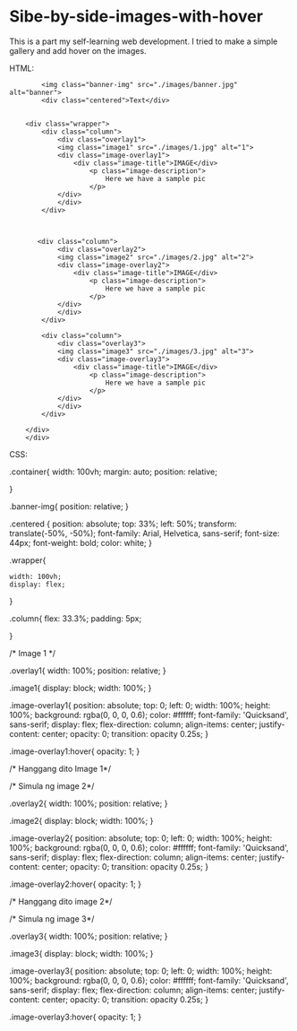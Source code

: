 # Sibe-by-side-images-with-hover
This is a part my self-learning web development. I tried to make a simple gallery and add hover on the images.


HTML:


<!DOCTYPE html>
<html lang="en">
<head>
    <meta charset="UTF-8">
    <meta http-equiv="X-UA-Compatible" content="IE=edge">
    <meta name="viewport" content="width=device-width, initial-scale=1.0">
    <title>Document</title>
    <link rel="stylesheet" href="./css/style.css">
</head>
<body>
        <div class="container">

            <img class="banner-img" src="./images/banner.jpg" alt="banner">
            <div class="centered">Text</div>

     
        <div class="wrapper">
            <div class="column">
                <div class="overlay1">
                <img class="image1" src="./images/1.jpg" alt="1">
                <div class="image-overlay1">
                    <div class="image-title">IMAGE</div>
                        <p class="image-description">
                            Here we have a sample pic
                        </p>
                </div>
                </div>
            </div>



           <div class="column">
                <div class="overlay2">
                <img class="image2" src="./images/2.jpg" alt="2">
                <div class="image-overlay2">
                    <div class="image-title">IMAGE</div>
                        <p class="image-description">
                            Here we have a sample pic
                        </p>
                </div>
                </div>
            </div>

            <div class="column">
                <div class="overlay3">
                <img class="image3" src="./images/3.jpg" alt="3">
                <div class="image-overlay3">
                    <div class="image-title">IMAGE</div>
                        <p class="image-description">
                            Here we have a sample pic
                        </p>
                </div>
                </div>
            </div>

        </div>
        </div>

</body>
</html>




CSS:


.container{
    width: 100vh;
    margin: auto;
    position: relative;
    
}

.banner-img{
    position: relative;
}

.centered {
    position: absolute;
    top: 33%;
    left: 50%;
    transform: translate(-50%, -50%);
    font-family: Arial, Helvetica, sans-serif;
    font-size: 44px;
    font-weight: bold;
    color: white;
  }

.wrapper{

    width: 100vh;
    display: flex;
}

.column{
    flex: 33.3%;
    padding: 5px;

}

/* Image 1 */

.overlay1{
    width: 100%;
    position: relative;
}

.image1{
    display: block;
    width: 100%;
}

.image-overlay1{
    position: absolute;
    top: 0;
    left: 0;
    width: 100%;
    height: 100%;
    background: rgba(0, 0, 0, 0.6);
    color: #ffffff;
    font-family: 'Quicksand', sans-serif;
    display: flex;
    flex-direction: column;
    align-items: center;
    justify-content: center;
    opacity: 0;
    transition: opacity 0.25s;
}

.image-overlay1:hover{
    opacity: 1;
}

/* Hanggang dito Image 1*/

/* Simula ng image 2*/

.overlay2{
    width: 100%;
    position: relative;
}

.image2{
    display: block;
    width: 100%;
}

.image-overlay2{
    position: absolute;
    top: 0;
    left: 0;
    width: 100%;
    height: 100%;
    background: rgba(0, 0, 0, 0.6);
    color: #ffffff;
    font-family: 'Quicksand', sans-serif;
    display: flex;
    flex-direction: column;
    align-items: center;
    justify-content: center;
    opacity: 0;
    transition: opacity 0.25s;
}

.image-overlay2:hover{
    opacity: 1;
}

/* Hanggang dito image 2*/


/* Simula ng image 3*/

.overlay3{
    width: 100%;
    position: relative;
}

.image3{
    display: block;
    width: 100%;
}

.image-overlay3{
    position: absolute;
    top: 0;
    left: 0;
    width: 100%;
    height: 100%;
    background: rgba(0, 0, 0, 0.6);
    color: #ffffff;
    font-family: 'Quicksand', sans-serif;
    display: flex;
    flex-direction: column;
    align-items: center;
    justify-content: center;
    opacity: 0;
    transition: opacity 0.25s;
}

.image-overlay3:hover{
    opacity: 1;
}
